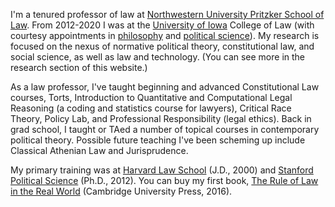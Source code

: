 I'm a tenured professor of law at  [Northwestern University Pritzker School of Law](http://www.law.northwestern.edu/). From 2012-2020 I was at the [University of Iowa](https://law.uiowa.edu/paul-gowder) College of Law (with courtesy appointments in [philosophy](https://clas.uiowa.edu/philosophy/people/paul-gowder) and [political science](https://clas.uiowa.edu/polisci/people/paul-gowder)).  My research is focused on the nexus of normative political theory, constitutional law, and social science, as well as law and technology. (You can see more in the research section of this website.)

As a law professor, I've taught beginning and advanced Constitutional Law courses, Torts, Introduction to Quantitative and Computational Legal Reasoning (a coding and statistics course for lawyers), Critical Race Theory, Policy Lab, and Professional Responsibility (legal ethics). Back in grad school, I taught or TAed a number of topical courses in contemporary political theory. Possible future teaching I've been scheming up include Classical Athenian Law and  Jurisprudence.

My primary training was at [Harvard Law School](http://hls.harvard.edu/) (J.D., 2000) and [Stanford Political Science](https://politicalscience.stanford.edu/) (Ph.D., 2012).  You can buy my first book, [The Rule of Law in the Real World](http://rulelaw.net) (Cambridge University Press, 2016).

